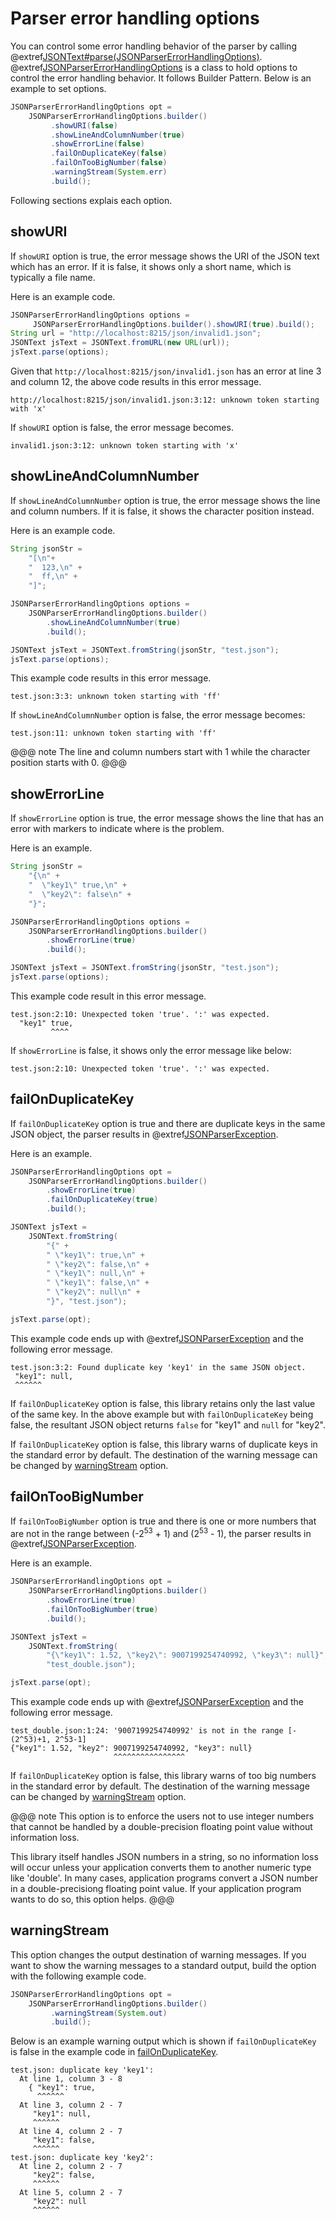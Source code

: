 # Parser error handling options

You can control some error handling behavior of the parser by calling 
@extref[JSONText#parse(JSONParserErrorHandlingOptions)](javadoc:JSONText.html#parse(com.github.tnakamot.json.parser.JSONParserErrorHandlingOptions)).
@extref[JSONParserErrorHandlingOptions](javadoc:parser/JSONParserErrorHandlingOptions.html)
is a class to hold options to control the error handling behavior. It follows Builder
Pattern. Below is an example to set options. 

```java
JSONParserErrorHandlingOptions opt =
    JSONParserErrorHandlingOptions.builder()
         .showURI(false)
         .showLineAndColumnNumber(true)
         .showErrorLine(false)
         .failOnDuplicateKey(false)
         .failOnTooBigNumber(false)
         .warningStream(System.err)
         .build();
```

Following sections explais each option.

## showURI

If `showURI` option is true, the error message shows the URI of the JSON text
which has an error. If it is false, it shows only a short name, which is typically
a file name.

Here is an example code.

```java
JSONParserErrorHandlingOptions options =
     JSONParserErrorHandlingOptions.builder().showURI(true).build();
String url = "http://localhost:8215/json/invalid1.json";
JSONText jsText = JSONText.fromURL(new URL(url));
jsText.parse(options);
```

Given that `http://localhost:8215/json/invalid1.json` has an error at line 3 and
column 12, the above code results in this error message.

```
http://localhost:8215/json/invalid1.json:3:12: unknown token starting with 'x'
```

If `showURI` option is false, the error message becomes.

```
invalid1.json:3:12: unknown token starting with 'x'
```

## showLineAndColumnNumber

If `showLineAndColumnNumber` option is true, the error message shows the line
and column numbers. If it is false, it shows the character position instead.

Here is an example code.

```java
String jsonStr = 
    "[\n"+
    "  123,\n" +
    "  ff,\n" +
    "]";

JSONParserErrorHandlingOptions options =
    JSONParserErrorHandlingOptions.builder()
        .showLineAndColumnNumber(true)
        .build();

JSONText jsText = JSONText.fromString(jsonStr, "test.json");
jsText.parse(options);
```

This example code results in this error message.

```
test.json:3:3: unknown token starting with 'ff'
```

If `showLineAndColumnNumber` option is false, the error message becomes:

```
test.json:11: unknown token starting with 'ff'
```

@@@ note
The line and column numbers start with 1 while the character position starts with 0.
@@@

## showErrorLine

If `showErrorLine` option is true, the error message shows the line that has
an error with markers to indicate where is the problem.

Here is an example.

```java
String jsonStr =
    "{\n" +
    "  \"key1\" true,\n" +
    "  \"key2\": false\n" +
    "}";

JSONParserErrorHandlingOptions options =
    JSONParserErrorHandlingOptions.builder()
        .showErrorLine(true)
        .build();

JSONText jsText = JSONText.fromString(jsonStr, "test.json");
jsText.parse(options);
```

This example code result in this error message.

```
test.json:2:10: Unexpected token 'true'. ':' was expected.
  "key1" true,
         ^^^^
```

If `showErrorLine` is false, it shows only the error message like below:

```
test.json:2:10: Unexpected token 'true'. ':' was expected.
```

## failOnDuplicateKey

If `failOnDuplicateKey` option is true and there are duplicate keys in the same
JSON object, the parser results in
@extref[JSONParserException](javadoc:parser/JSONParserException.html).

Here is an example.

```java
JSONParserErrorHandlingOptions opt =
    JSONParserErrorHandlingOptions.builder()
        .showErrorLine(true)
        .failOnDuplicateKey(true)
        .build();

JSONText jsText =
    JSONText.fromString(
        "{" +
        " \"key1\": true,\n" +
        " \"key2\": false,\n" +
        " \"key1\": null,\n" +
        " \"key1\": false,\n" +
        " \"key2\": null\n" +
        "}", "test.json");

jsText.parse(opt);
```

This example code ends up with
@extref[JSONParserException](javadoc:parser/JSONParserException.html)
and the following error message.

```
test.json:3:2: Found duplicate key 'key1' in the same JSON object.
 "key1": null,
 ^^^^^^
```

If `failOnDuplicateKey` option is false, this library retains only the last value of
the same key. In the above example but with `failOnDuplicateKey` being false, the
resultant JSON object returns `false` for "key1" and `null` for "key2".

If `failOnDuplicateKey` option is false, this library warns of duplicate keys in
the standard error by default. The destination of the warning message can be changed
by [warningStream](#warningstream) option.

## failOnTooBigNumber

If `failOnTooBigNumber` option is true and there is one or more 
numbers that are not in the range between (-2<sup>53</sup> + 1) and (2<sup>53</sup> - 1),
the parser results in
@extref[JSONParserException](javadoc:parser/JSONParserException.html).

Here is an example.

```java
JSONParserErrorHandlingOptions opt =
    JSONParserErrorHandlingOptions.builder()
        .showErrorLine(true)
        .failOnTooBigNumber(true)
        .build();

JSONText jsText =
    JSONText.fromString(
        "{\"key1\": 1.52, \"key2\": 9007199254740992, \"key3\": null}",
        "test_double.json");

jsText.parse(opt);
```
This example code ends up with
@extref[JSONParserException](javadoc:parser/JSONParserException.html)
and the following error message.

```
test_double.json:1:24: '9007199254740992' is not in the range [-(2^53)+1, 2^53-1]
{"key1": 1.52, "key2": 9007199254740992, "key3": null}
                       ^^^^^^^^^^^^^^^^
```

If `failOnDuplicateKey` option is false, this library warns of too big numbers in
the standard error by default. The destination of the warning message can be changed
by [warningStream](#warningstream) option.
  
@@@ note
This option is to enforce the users not to use integer numbers that cannot be handled by a 
double-precision floating point value without information loss.

This library itself handles JSON numbers in a string, so no information loss will occur
unless your application converts them to another numeric type like 'double'. In many cases,
application programs convert a JSON number in a double-precisiong floating point value.
If your application program wants to do so, this option helps.
@@@
  
  
## warningStream

This option changes the output destination of warning messages. If you want to
show the warning messages to a standard output, build the option with the following
example code.

```java
JSONParserErrorHandlingOptions opt =
    JSONParserErrorHandlingOptions.builder()
         .warningStream(System.out)
         .build();
```

Below is an example warning output which is shown if `failOnDuplicateKey` is false
in the example code in [failOnDuplicateKey](#failonduplicatekey).

```
test.json: duplicate key 'key1': 
  At line 1, column 3 - 8
    { "key1": true,
      ^^^^^^
  At line 3, column 2 - 7
     "key1": null,
     ^^^^^^
  At line 4, column 2 - 7
     "key1": false,
     ^^^^^^
test.json: duplicate key 'key2': 
  At line 2, column 2 - 7
     "key2": false,
     ^^^^^^
  At line 5, column 2 - 7
     "key2": null
     ^^^^^^
```